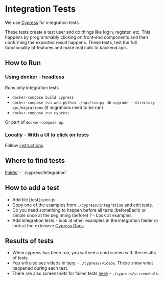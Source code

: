 # Integration Tests
We use [Cypress](https://www.cypress.io/) for integration tests. 

These tests create a test user and do things like login, register, etc. This happens by programmably clicking on front-end components and then confirming the expected result happens. These tests, test the full functionality of features and make real calls to backend apis.

## How to Run
### Using docker - headless
Runs only integration tests 
- `docker-compose build cypress`
- `docker-compose run web python ./api/run.py db upgrade --directory api/migrations` (if migrations need to be run)
- `docker-compose run cypress` 

Or part of `docker-compose up`.
### Locally - With a UI to click on tests
Follow [instructions](https://docs.cypress.io/guides/getting-started/installing-cypress.html).

## Where to find tests
[Folder](`./cypress/integration) - `./cypress/integration`

## How to add a test
- Add file [test].spec.js
- Copy one of the examples from  `./cypress/integration`   and edit tests.
- Do you need something to happen before all tests (beforeEach) or simple once at the beginning (before) ? - Look at examples.
- Add integration tests - look at other examples in the integration folder or look at the extensive [Cypress Docs](https://docs.cypress.io/guides/getting-started/writing-your-first-test.html#Write-a-real-test). 

## Results of tests
- When cypress has been run, you will see a cmd screen with the results of tests.
- You will also see videos in [here](./cypress/videos) - `./cypress/videos`. These show what happened during each test.
- There are also screenshots for failed tests [here](./cypress/screenshots) - `./cypress/screenshots`.


